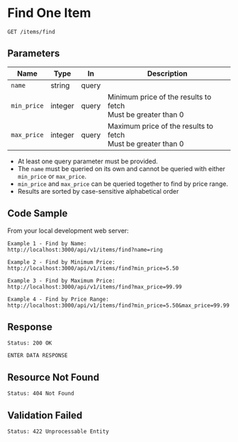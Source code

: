 # Find One Item

```
GET /items/find
```


## Parameters

Name         | Type    | In    | Description
-------------|---------|-------|--------------
`name`       | string  | query |
`min_price`  | integer | query | Minimum price of the results to fetch<br>Must be greater than 0
`max_price`  | integer | query | Maximum price of the results to fetch<br>Must be greater than 0

- At least one query parameter must be provided.
- The `name` must be queried on its own and cannot be queried with either `min_price` or `max_price`.
- `min_price` and `max_price` can be queried together to find by price range.
- Results are sorted by case-sensitive alphabetical order


## Code Sample

From your local development web server:

```
Example 1 - Find by Name:
http://localhost:3000/api/v1/items/find?name=ring

Example 2 - Find by Minimum Price:
http://localhost:3000/api/v1/items/find?min_price=5.50

Example 3 - Find by Maximum Price:
http://localhost:3000/api/v1/items/find?max_price=99.99

Example 4 - Find by Price Range:
http://localhost:3000/api/v1/items/find?min_price=5.50&max_price=99.99

```


## Response

```
Status: 200 OK
```

```
ENTER DATA RESPONSE
```


## Resource Not Found

```
Status: 404 Not Found
```


## Validation Failed

```
Status: 422 Unprocessable Entity
```
